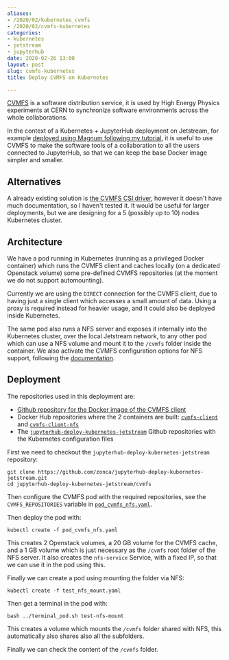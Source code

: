 ```yaml
---
aliases:
- /2020/02/kubernetes_cvmfs
- /2020/02/cvmfs-kubernetes
categories:
- kubernetes
- jetstream
- jupyterhub
date: 2020-02-26 13:00
layout: post
slug: cvmfs-kubernetes
title: Deploy CVMFS on Kubernetes

---
```


[CVMFS](https://cvmfs.readthedocs.io/) is a software distribution service, it is used by High Energy Physics experiments at CERN
to synchronize software environments across the whole collaborations.

In the context of a Kubernetes + JupyterHub deployment on Jetstream, for example [deployed using Magnum following my tutorial](http://zonca.github.io/2019/06/kubernetes-jupyterhub-jetstream-magnum.html), it is useful to use CVMFS to make the software tools of a collaboration to all the users connected to JupyterHub, so that we can keep the base Docker image simpler and smaller.

## Alternatives

A already existing solution is [the CVMFS CSI driver](https://github.com/cernops/cvmfs-csi), however it doesn't have much documentation, so I haven't tested it. It would be useful for larger deployments, but we are designing for a 5 (possibly up to 10) nodes Kubernetes cluster.

## Architecture

We have a pod running in Kubernetes (running as a privileged Docker container) which runs the CVMFS client and caches locally
(on a dedicated Openstack volume) some pre-defined CVMFS repositories (at the moment we do not support automounting).

Currently we are using the `DIRECT` connection for the CVMFS client, due to having just a single client which accesses
a small amount of data. Using a proxy is required instead for heavier usage, and it could also be deployed inside Kubernetes.

The same pod also runs a NFS server and exposes it internally into the Kubernetes cluster, over the local Jetstream network,
to any other pod which can use a NFS volume and mount it to the `/cvmfs` folder inside the container.
We also activate the CVMFS configuration options for NFS support, following the [documentation](https://cvmfs.readthedocs.io/en/stable/cpt-configure.html#nfs-server-mode).

## Deployment

The repositories used in this deployment are:

* [Github repository for the Docker image of the CVMFS client](https://github.com/zonca/docker-cvmfs-client)
* Docker Hub repositories where the 2 containers are built: [`cvmfs-client`](https://hub.docker.com/r/zonca/cvmfs-client) and [`cvmfs-client-nfs`](https://hub.docker.com/r/zonca/cvmfs-client-nfs)
* The [`jupyterhub-deploy-kubernetes-jetstream`](https://github.com/zonca/jupyterhub-deploy-kubernetes-jetstream/tree/master/cvmfs) Github repositories with the Kubernetes configuration files

First we need to checkout the `jupyterhub-deploy-kubernetes-jetstream` repository:

    git clone https://github.com/zonca/jupyterhub-deploy-kubernetes-jetstream.git
    cd jupyterhub-deploy-kubernetes-jetstream/cvmfs

Then configure the CVMFS pod with the required repositories, see the `CVMFS_REPOSITORIES` variable in [`pod_cvmfs_nfs.yaml`](https://github.com/zonca/jupyterhub-deploy-kubernetes-jetstream/blob/master/cvmfs/pod_cvmfs_nfs.yaml).

Then deploy the pod with:

    kubectl create -f pod_cvmfs_nfs.yaml

This creates 2 Openstack volumes, a 20 GB volume for the CVMFS cache, and a 1 GB volume which is just necessary as the `/cvmfs` root folder of the NFS server.
It also creates the `nfs-service` Service, with a fixed IP, so that we can use it in the pod using this.

Finally we can create a pod using mounting the folder via NFS:

    kubectl create -f test_nfs_mount.yaml

Then get a terminal in the pod with:

    bash ../terminal_pod.sh test-nfs-mount

This creates a volume which mounts the `/cvmfs` folder shared with NFS, this automatically also shares also all the subfolders.

Finally we can check the content of the `/cvmfs` folder.
